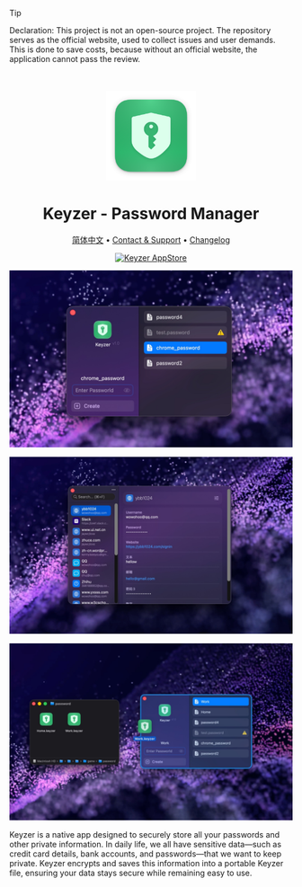 <!--idoc:ignore:start-->
> [!TIP]
> Declaration: This project is not an open-source project. The repository serves as the official website, used to collect issues and user demands. This is done to save costs, because without an official website, the application cannot pass the review.
<!--idoc:ignore:end-->

<div align="center">
  <br />
  <br />
  <img src="./assets/logo.png" width="160" height="160">
  <h1>
    Keyzer - Password Manager
  </h1>
  <!--rehype:style=border: 0;-->
  <p>
    <a href="./README.zh.md">简体中文</a> • 
    <a target="_blank" href="https://github.com/jaywcjlove/keyzer/issues/new?template=bug_report.yml">Contact & Support</a> • 
    <a href="./CHANGELOG.md">Changelog</a>
  </p>
  <p>
    <a target="_blank" href="https://apps.apple.com/app/Keyzer/6500434773" title="Keyzer for macOS">
      <img alt="Keyzer AppStore" src="https://jaywcjlove.github.io/sb/download/macos.svg" height="51">
    </a>
  </p>
</div>

![](./assets/screenshots-1.jpg)

![](./assets/screenshots-2.jpg)

![](./assets/screenshots-3.jpg)

Keyzer is a native app designed to securely store all your passwords and other private information.
In daily life, we all have sensitive data—such as credit card details, bank accounts, and passwords—that we want to keep private.
Keyzer encrypts and saves this information into a portable Keyzer file, ensuring your data stays secure while remaining easy to use.